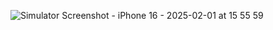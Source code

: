 
![Simulator Screenshot - iPhone 16 - 2025-02-01 at 15 55 59](https://github.com/user-attachments/assets/d69527a6-fbda-43ac-a55b-873897a63abd)
